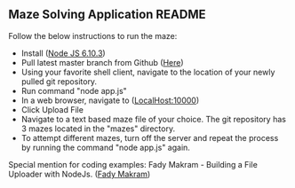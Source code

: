 Maze Solving Application README
---

Follow the below instructions to run the maze:
* Install ([Node JS 6.10.3](https://nodejs.org/en/))
* Pull latest master branch from Github ([Here](https://github.com/TimKrippner/MazeSolver))
* Using your favorite shell client, navigate to the location of your newly pulled git repository.
* Run command "node app.js"
* In a web browser, navigate to ([LocalHost:10000](http://localhost:10000/))
* Click Upload File
* Navigate to a text based maze file of your choice. The git repository has 3 mazes located in the "mazes" directory.
* To attempt different mazes, turn off the server and repeat the process by running the command "node app.js" again.

Special mention for coding examples: Fady Makram - Building a File Uploader with NodeJs. ([Fady Makram](https://github.com/FadyMak)) 
